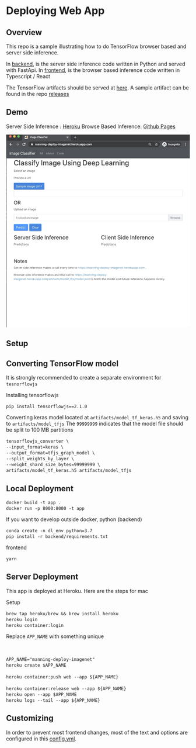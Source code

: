 # Deploying Web App

## Overview 

This repo is a sample illustrating how to do TensorFlow browser based and server side inference.

In [backend](backend), is the server side inference code written in Python and served with FastApi.
In [frontend](frontend), is the browser based inference code written in Typescript / React 

The TensorFlow artifacts should be served at [here](backend/artifacts).
A sample artifact can be found in the repo [releases](https://github.com/reshamas/deploying-web-app/releases/tag/1.0.0-tfjs) 

## Demo 

Server Side Inference : [Heroku](https://manning-deploy-imagenet.herokuapp.com/)
Browse Based Inference: [Github Pages](https://reshamas.github.io/deploying-web-app/)


![Demo](assets/demo.gif)


## Setup



## Converting TensorFlow model

It is strongly recommended to create a separate environment for `tesnorflowjs`

Installing tensorflowjs 
``` 
pip install tensorflowjs==2.1.0
```

Converting keras model located at `artifacts/model_tf_keras.h5` and saving to `artifacts/model_tfjs`
The `99999999` indicates that the model file should be split to 100 MB partitions

```
tensorflowjs_converter \
--input_format=keras \
--output_format=tfjs_graph_model \
--split_weights_by_layer \
--weight_shard_size_bytes=99999999 \
artifacts/model_tf_keras.h5 artifacts/model_tfjs

```


## Local Deployment

```
docker build -t app .
docker run -p 8000:8000 -t app 
```

If you want to develop outside docker,
python (backend)
```
conda create -n dl_env python=3.7 
pip install -r backend/requirements.txt
```

frontend
```
yarn 
```


## Server Deployment

This app is deployed at Heroku.
Here are the steps for mac

Setup 
``` 
brew tap heroku/brew && brew install heroku
heroku login
heroku container:login
```

Replace `APP_NAME` with something unique
```


APP_NAME="manning-deploy-imagenet"
heroku create $APP_NAME

heroku container:push web --app ${APP_NAME}

heroku container:release web --app ${APP_NAME}
heroku open --app $APP_NAME
heroku logs --tail --app ${APP_NAME}
```

## Customizing
In order to prevent most frontend changes, most of the text and options are configured in this [config.yml](config.yaml).

